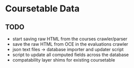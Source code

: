 # Coursetable Data

## TODO
- start saving raw HTML from the courses crawler/parser
- save the raw HTML from OCE in the evaluations crawler
- json text files -> database importer and updater script
- script to update all computed fields across the database
- compatability layer shims for existing coursetable